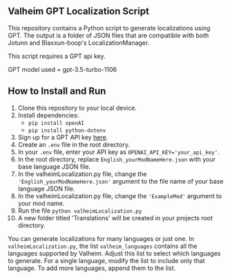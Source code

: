 ## Valheim GPT Localization Script

This repository contains a Python script to generate localizations using GPT. The output is a folder of JSON files that are compatible with both Jotunn and Blaxxun-boop's LocalizationManager.

This script requires a GPT api key.

GPT model used = gpt-3.5-turbo-1106

## How to Install and Run

1. Clone this repository to your local device.
2. Install dependencies:
    - `pip install openAI`
    - `pip install python-dotenv`
3. Sign up for a GPT API key [here](https://auth0.openai.com/u/signup/identifier?state=hKFo2SBpUEIxZ1pVY29xaGxmRDFITWJ1MDJtSE1XYW9mTkl5UqFur3VuaXZlcnNhbC1sb2dpbqN0aWTZIHV4QkpPTkg2aXlVSi13VjhrWmluMzdBaWhHZkh5RFJIo2NpZNkgRFJpdnNubTJNdTQyVDNLT3BxZHR3QjNOWXZpSFl6d0Q).
4. Create an `.env` file in the root directory.
5. In your `.env` file, enter your API key as `OPENAI_API_KEY='your_api_key'`.
6. In the root directory, replace `English_yourModNameHere.json` with your base language JSON file.
7. In the valheimLocalization.py file, change the `'English_yourModNameHere.json'` argument to the file name of your base language JSON file.
8. In the valheimLocalization.py file, change the `'ExampleMod'` argument to your mod name.
8. Run the file `python valheimLocalization.py`
9. A new folder titled 'Translations' will be created in your projects root directory. 

You can generate localizations for many languages or just one. In `valheimLocalization.py`, the list `valheim_languages` contains all the languages supported by Valheim. Adjust this list to select which languages to generate. For a single language, modify the list to include only that language. To add more languages, append them to the list.
